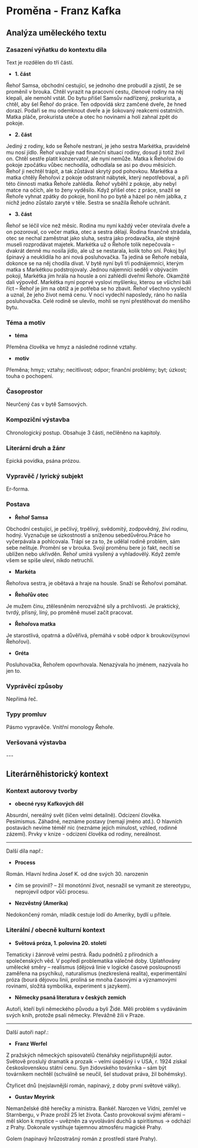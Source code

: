 # Proměna - Franz Kafka

## Analýza uměleckého textu

### Zasazení výňatku do kontextu díla

Text je rozdělen do tří částí.

- **1. část**

Řehoř Samsa, obchodní cestující, se jednoho dne probudil a zjistil, že se proměnil v brouka. Chtěl vyrazit na pracovní cestu, členové rodiny na něj klepali, ale nemohl vstát. Do bytu přišel Samsův nadřízený, prokurista, a chtěl, aby šel Řehoř do práce. Ten odpovídá skrz zamčené dveře, že hned dorazí. Podaří se mu odemknout dveře a je šokovaný reakcemi ostatních. Matka pláče, prokurista uteče a otec ho novinami a holí zahnal zpět do pokoje.

- **2. část**

Jediný z rodiny, kdo se Řehoře nestraní, je jeho sestra Markétka, pravidelně mu nosí jídlo. Řehoř uvažuje nad finanční situací rodiny, dosud ji totiž živil on. Chtěl sestře platit konzervatoř, ale nyní nemůže. Matka k Řehořovi do pokoje zpočátku vůbec nechodila, odhodlala se asi po dvou měsících. Řehoř ji nechtěl trápit, a tak zůstával skrytý pod pohovkou. Markétka a matka chtěly Řehořovi z pokoje odstranit nábytek, který nepotřeboval, a při této činnosti matka Řehoře zahlédla. Řehoř vyběhl z pokoje, aby nebyl matce na očích, ale to ženy vyděsilo. Když přišel otec z práce, snažil se Řehoře vyhnat zpátky do pokoje, honil ho po bytě a házel po něm jablka, z nichž jedno zůstalo zaryté v těle. Sestra se snažila Řehoře uchránit.

- **3. část**

Řehoř se léčil více než měsíc. Rodina mu nyní každý večer otevírala dveře a on pozoroval, co večer matka, otec a sestra dělají. Rodina finančně strádala, otec se nechal zaměstnat jako sluha, sestra jako prodavačka, ale stejně museli rozprodávat majetek. Markétka už o Řehoře tolik nepečovala – dvakrát denně mu nosila jídlo, ale už se nestarala, kolik toho sní. Pokoj byl špinavý a neuklidila ho ani nová posluhovačka. Ta jediná se Řehoře nebála, dokonce se na něj chodila dívat. V bytě nyní byli tři podnájemníci, kterým matka s Markétkou podstrojovaly. Jednou nájemníci seděli v obývacím pokoji, Markétka jim hrála na housle a oni zahlédli dveřmi Řehoře. Okamžitě dali výpověď. Markétka nyní poprvé vysloví myšlenku, kterou se všichni báli říct – Řehoř je jim na obtíž a je potřeba se ho zbavit. Řehoř všechno vyslechl a uznal, že jeho život nemá cenu. V noci vydechl naposledy, ráno ho našla posluhovačka. Celé rodině se ulevilo, mohli se nyní přestěhovat do menšího bytu.

### Téma a motiv

- **téma**

Přeměna člověka ve hmyz a následné rodinné vztahy.

- **motiv**

Přeměna; hmyz; vztahy; necitlivost; odpor; finanční problémy; byt; úzkost; touha o pochopení.

### Časoprostor

Neurčený čas v bytě Samsových.

### Kompoziční výstavba

Chronologický postup. Obsahuje 3 části, nečlěněno na kapitoly.

### Literární druh a žánr

Epická povídka, psána prózou.

### Vypravěč / lyrický subjekt

Er-forma.

### Postava

- **Řehoř Samsa**

Obchodní cestující, je pečlivý, trpělivý, svědomitý, zodpovědný, živí rodinu, hodný. Vyznačuje se úzkostností a sníženou sebedůvěrou.Práce ho vyčerpávala a pohlcovala. Trápí se za to, že udělal rodině problém, sám sebe nelituje. Promění se v brouka. Svojí proměnu bere jo fakt, necítí se ublížen nebo ukřivděn. Řehoř umírá vysílený a vyhladovělý. Když zemře všem se spíše uleví, nikdo netruchlí.

- **Markéta** 

Řehořova sestra, je obětavá a hraje na housle. Snaží se Řehořovi pomáhat.

- **Řehořův otec** 

Je mužem činu, ztělesněním nerozvážné síly a prchlivosti. Je praktický, tvrdý, přísný, líný, po proměně musel začít pracovat.

- **Řehořova matka** 

Je starostlivá, opatrná a důvěřivá, přemáhá v sobě odpor k broukovi(synovi Řehořovi).

- **Gréta** 

Posluhovačka, Řehořem opovrhovala. Nenazývala ho jménem, nazývala ho jen to.

### Vyprávěcí způsoby

Nepřímá řeč.

### Typy promluv

Pásmo vypravěče. Vnitřní monology Řehoře.

### Veršovaná výstavba

\-\-\-

## Literárněhistorický kontext

### Kontext autorovy tvorby

-	**obecné rysy Kafkových děl**

Absurdní, nereálný svět (líčen velmi detailně). Odcizení člověka. Pesimismus. Záhadné, neznáme postavy (nemají jméno atd.). O hlavních postavách nevíme téměř nic (neznáme jejich minulost, vzhled, rodinné zázemí). Prvky v knize - odcizení člověka od rodiny, nereálnost.

---

Další díla např.:

- **Process**

Román. Hlavní hrdina Josef K. od dne svých 30. narozenin
- čím se provinil? – žil monotónní život, nesnažil se vymanit ze stereotypu, neprojevil odpor vůči procesu.

- **Nezvěstný (Amerika)** 

Nedokončený román, mladík cestuje lodí do Ameriky, bydlí u přítele. 

### Literální / obecně kulturní kontext

- **Světová próza, 1. polovina 20. století**

Tematicky i žánrově velmi pestrá. Řadu podnětů z přírodních a společenských věd. V popředí problematika válečné doby. Uplatňovány umělecké směry – realismus (dějová linie v logické časové posloupnosti zaměřena na psychiku), naturalismus (nezkreslená realita), experimentální próza (bourá dějovou linii, prolíná se mnoha časovými a významovými rovinami, složitá symbolika, experiment s jazykem).

-	**Německy psaná literatura v českých zemích**

Autoři, kteří byli německého původu a byli Židé. Měli problém s vydáváním svých knih, protože psali německy. Převážně žili v Praze. 

---

Další autoři např.:

- **Franz Werfel**

Z pražských německých spisovatelů čtenářsky nejpřístupnější autor. Světově proslulý dramatik a prozaik – velmi úspěšný i v USA, r. 1924 získal československou státní cenu. Syn židovského továrníka – sám být továrníkem nechtěl (schválně se neučil, šel studovat práva, žil bohémsky).

Čtyřicet dnů (nejslavnější román, napínavý, z doby první světové války).

- **Gustav Meyrink** 

Nemanželské dítě herečky a ministra. Bankéř. Narozen ve Vídni, zemřel ve Starnbergu, v Praze prožil 25 let života. Často provokoval svými aférami – měl sklon k mystice – uvězněn za vyvolávání duchů a spiritismus → odchází z Prahy. Dokonale vystihuje tajemnou atmosféru magické Prahy.

Golem (napínavý hrůzostrašný román z prostředí staré Prahy).
